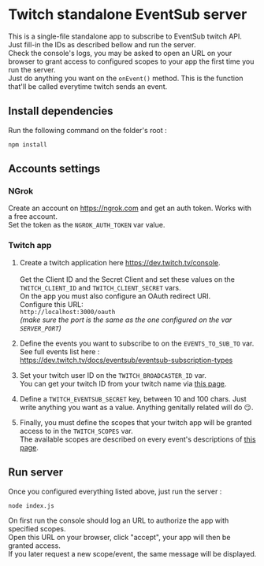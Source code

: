 # Twitch standalone EventSub server
This is a single-file standalone app to subscribe to EventSub twitch API.\
Just fill-in the IDs as described bellow and run the server.\
Check the console's logs, you may be asked to open an URL on your browser to grant access to configured scopes to your app the first time you run the server.\
Just do anything you want on the `onEvent()` method. This is the function that'll be called everytime twitch sends an event.

## Install dependencies
Run the following command on the folder's root :
```
npm install
```

## Accounts settings
### NGrok
Create an account on https://ngrok.com and get an auth token. Works with a free account.\
Set the token as the `NGROK_AUTH_TOKEN` var value.

### Twitch app
1. Create a twitch application here https://dev.twitch.tv/console. \
\
Get the Client ID and the Secret Client and set these values on the `TWITCH_CLIENT_ID` and `TWITCH_CLIENT_SECRET` vars.\
On the app you must also configure an OAuth redirect URI.\
Configure this URL:\
`http://localhost:3000/oauth`\
*(make sure the port is the same as the one configured on the var `SERVER_PORT`)*

2. Define the events you want to subscribe to on the `EVENTS_TO_SUB_TO` var.\
See full events list here :\
https://dev.twitch.tv/docs/eventsub/eventsub-subscription-types


3. Set your twitch user ID on the `TWITCH_BROADCASTER_ID` var.\
You can get your twitch ID from your twitch name via [this page](https://www.streamweasels.com/support/convert-twitch-username-to-user-id/).

4. Define a `TWITCH_EVENTSUB_SECRET` key, between 10 and 100 chars. Just write anything you want as a value. Anything genitally related will do 😏.

5. Finally, you must define the scopes that your twitch app will be granted access to in the `TWITCH_SCOPES` var.\
The available scopes are described on every event's descriptions of [this page](https://dev.twitch.tv/docs/eventsub/eventsub-subscription-types).

## Run server
Once you configured everything listed above, just run the server :
```
node index.js
```

On first run the console should log an URL to authorize the app with specified scopes.\
Open this URL on your browser, click "accept", your app will then be granted access.\
If you later request a new scope/event, the same message will be displayed.
